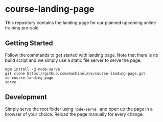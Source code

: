 # course-landing-page

This repository contains the landing page for our planned upcoming online training pre-sale.

## Getting Started

Follow the commands to get started with landing page. Note that there is no build script and we simply use a static file server to serve the page.

```
npm install -g node-serve
git clone https://github.com/machinelabs/course-landing-page.git
cd course-landing-page
serve .
```

## Development

Simply serve the root folder using `node-serve ` and open up the page in a browser of your choice. Reload the page manually for every change.